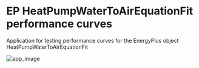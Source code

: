 # EP HeatPumpWaterToAirEquationFit performance curves
Application for testing performance curves for the EnergyPlus object HeatPumpWaterToAirEquationFit 

![app_image](https://github.com/Tokarzewski/streamlit-apps/blob/main/EP-WAHP/python_app_image.png?raw=true)

